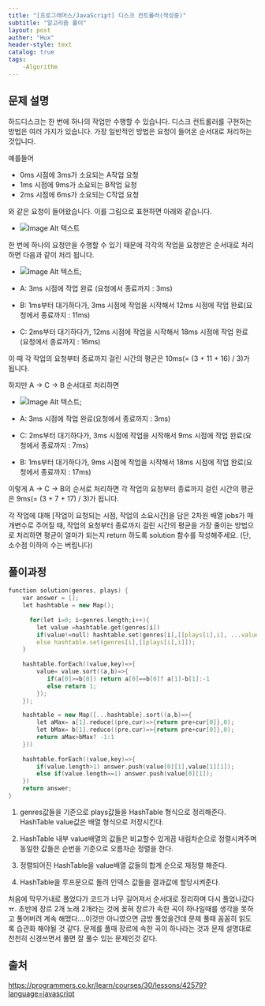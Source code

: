 ```yaml
---
title: "[프로그래머스/JavaScript] 디스크 컨트롤러(작성중)"
subtitle: "알고리즘 풀이"
layout: post
auther: "Hux"
header-style: text
catalog: true
tags:
    -Algorithm
---
```



문제 설명
-------
하드디스크는 한 번에 하나의 작업만 수행할 수 있습니다. 디스크 컨트롤러를 구현하는 방법은 여러 가지가 있습니다. 가장 일반적인 방법은 요청이 들어온 순서대로 처리하는 것입니다.

예를들어

- 0ms 시점에 3ms가 소요되는 A작업 요청
- 1ms 시점에 9ms가 소요되는 B작업 요청
- 2ms 시점에 6ms가 소요되는 C작업 요청

와 같은 요청이 들어왔습니다. 이를 그림으로 표현하면 아래와 같습니다.
- ![Image Alt 텍스트]({{site.url}}/img/algorithm/algorighm_diskcontroller1.png)


한 번에 하나의 요청만을 수행할 수 있기 때문에 각각의 작업을 요청받은 순서대로 처리하면 다음과 같이 처리 됩니다.
- ![Image Alt 텍스트]({{site.url}}/img/algorithm/algorighm_diskcontroller2.png);


- A: 3ms 시점에 작업 완료 (요청에서 종료까지 : 3ms)
- B: 1ms부터 대기하다가, 3ms 시점에 작업을 시작해서 12ms 시점에 작업 완료(요청에서 종료까지 : 11ms)
- C: 2ms부터 대기하다가, 12ms 시점에 작업을 시작해서 18ms 시점에 작업 완료(요청에서 종료까지 : 16ms)



이 때 각 작업의 요청부터 종료까지 걸린 시간의 평균은 10ms(= (3 + 11 + 16) / 3)가 됩니다.

하지만 A → C → B 순서대로 처리하면
- ![Image Alt 텍스트]({{site.url}}/img/algorithm/algorighm_diskcontroller3.png);

- A: 3ms 시점에 작업 완료(요청에서 종료까지 : 3ms)
- C: 2ms부터 대기하다가, 3ms 시점에 작업을 시작해서 9ms 시점에 작업 완료(요청에서 종료까지 : 7ms)
- B: 1ms부터 대기하다가, 9ms 시점에 작업을 시작해서 18ms 시점에 작업 완료(요청에서 종료까지 : 17ms)


이렇게 A → C → B의 순서로 처리하면 각 작업의 요청부터 종료까지 걸린 시간의 평균은 9ms(= (3 + 7 + 17) / 3)가 됩니다.

각 작업에 대해 [작업이 요청되는 시점, 작업의 소요시간]을 담은 2차원 배열 jobs가 매개변수로 주어질 때, 작업의 요청부터 종료까지 걸린 시간의 평균을 가장 줄이는 방법으로 처리하면 평균이 얼마가 되는지 return 하도록 solution 함수를 작성해주세요. (단, 소수점 이하의 수는 버립니다)

풀이과정
-------

```cpp
function solution(genres, plays) {
    var answer = [];
    let hashtable = new Map();
    
      for(let i=0; i<genres.length;i++){
        let value =hashtable.get(genres[i])
        if(value!=null) hashtable.set(genres[i],[[plays[i],i], ...value])
        else hashtable.set(genres[i],[[plays[i],i]]);
    }
    
    hashtable.forEach((value,key)=>{
        value= value.sort((a,b)=>{
           if(a[0]>=b[0]) return a[0]==b[0]? a[1]-b[1]:-1
           else return 1;
        });
    });

    hashtable = new Map([...hashtable].sort((a,b)=>{
        let aMax= a[1].reduce((pre,cur)=>{return pre+cur[0]},0);
        let bMax= b[1].reduce((pre,cur)=>{return pre+cur[0]},0);
        return aMax>bMax? -1:1
    }))
    
    hashtable.forEach((value,key)=>{
        if(value.length>1) answer.push(value[0][1],value[1][1]);
        else if(value.length==1) answer.push(value[0][1]);
    })
    return answer;
}
```



1. genres값들을 기준으로 plays값들을 HashTable 형식으로 정리해준다. HashTable value값은 배열 형식으로 저장시킨다.

2. HashTable 내부 value배열의 값들은 비교할수 있게끔 내림차순으로 정렬시켜주며 동일한 값들은 순번을 기준으로 오름차순 정렬을 한다.

3. 정렬되어진 HashTable을 value배열 값들의 합계 순으로 재정렬 해준다.

4. HashTable을 루프문으로 돌려 인덱스 값들을 결과값에 할당시켜준다.


처음에 막무가내로 풀었다가 코드가 너무 길어져서 순서대로 정리하며 다시 풀었나갔다 ㅠ.
초반에 장르 2개 노래 2개라는 것에 꽂혀 장르가 속한 곡이 하나일때를 생각을 못하고 풀어버려
계속 해맸다....이것만 아니였으면 금방 풀었을건데 문제 풀때 꼼꼼히 읽도록 습관화 해야될 것 같다.
문제를 풀때 장르에 속한 곡이 하나라는 것과 문제 설명대로 천천히 신경쓰면서 풀면 잘 풀수 있는 문제인것 같다.



출처
---
https://programmers.co.kr/learn/courses/30/lessons/42579?language=javascript
